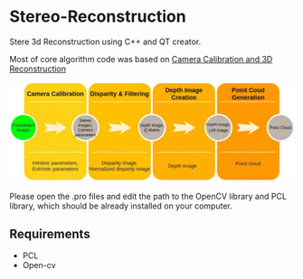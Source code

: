 # Stereo-Reconstruction

Stere 3d Reconstruction using C++ and QT creator.

Most of core algorithm code was based on [Camera Calibration and 3D Reconstruction](https://docs.opencv.org/2.4/modules/calib3d/doc/camera_calibration_and_3d_reconstruction.html?highlight=findcirclesgrid)

![Flowchart](/extras/3d_Reconstruction.gif)

Please open the .pro files and edit the path to the OpenCV library and PCL library, which should be already installed on your computer.
## Requirements

* PCL
* Open-cv 
